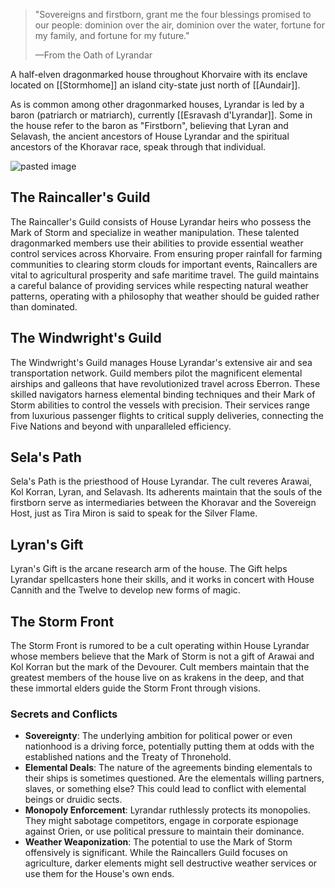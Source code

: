 > "Sovereigns and firstborn, grant me the four blessings promised to our people: dominion over the air, dominion over the water, fortune for my family, and fortune for my future."
> 
> —From the Oath of Lyrandar

A half-elven dragonmarked house throughout Khorvaire with its enclave located on [[Stormhome]] an island city-state just north of [[Aundair]].

As is common among other dragonmarked houses, Lyrandar is led by a baron (patriarch or matriarch), currently [[Esravash d'Lyrandar]]. Some in the house refer to the baron as "Firstborn", believing that Lyran and Selavash, the ancient ancestors of House Lyrandar and the spiritual ancestors of the Khoravar race, speak through that individual.

![pasted image](https://external-content.duckduckgo.com/iu/?u=http%3A%2F%2Fvignette1.wikia.nocookie.net%2Feberron%2Fimages%2F1%2F16%2FElemental_galleon.png%2Frevision%2Flatest%3Fcb%3D20140405220554&f=1&nofb=1&ipt=95c7be3b0b2118f15566d49aa356cf2a578d48d5f812fc0543ee857591ab2a7a&ipo=images)

## The Raincaller's Guild

The Raincaller's Guild consists of House Lyrandar heirs who possess the Mark of Storm and specialize in weather manipulation. These talented dragonmarked members use their abilities to provide essential weather control services across Khorvaire. From ensuring proper rainfall for farming communities to clearing storm clouds for important events, Raincallers are vital to agricultural prosperity and safe maritime travel. The guild maintains a careful balance of providing services while respecting natural weather patterns, operating with a philosophy that weather should be guided rather than dominated.

## The Windwright's Guild

The Windwright's Guild manages House Lyrandar's extensive air and sea transportation network. Guild members pilot the magnificent elemental airships and galleons that have revolutionized travel across Eberron. These skilled navigators harness elemental binding techniques and their Mark of Storm abilities to control the vessels with precision. Their services range from luxurious passenger flights to critical supply deliveries, connecting the Five Nations and beyond with unparalleled efficiency.

## Sela's Path

Sela's Path is the priesthood of House Lyrandar. The cult reveres Arawai, Kol Korran, Lyran, and Selavash. Its adherents maintain that the souls of the firstborn serve as intermediaries between the Khoravar and the Sovereign Host, just as Tira Miron is said to speak for the Silver Flame.

## Lyran's Gift

Lyran's Gift is the arcane research arm of the house. The Gift helps Lyrandar spellcasters hone their skills, and it works in concert with House Cannith and the Twelve to develop new forms of magic.

## The Storm Front

The Storm Front is rumored to be a cult operating within House Lyrandar whose members believe that the Mark of Storm is not a gift of Arawai and Kol Korran but the mark of the Devourer. Cult members maintain that the greatest members of the house live on as krakens in the deep, and that these immortal elders guide the Storm Front through visions. 

### Secrets and Conflicts
- **Sovereignty**: The underlying ambition for political power or even nationhood is a driving force, potentially putting them at odds with the established nations and the Treaty of Thronehold.
- **Elemental Deals**: The nature of the agreements binding elementals to their ships is sometimes questioned. Are the elementals willing partners, slaves, or something else? This could lead to conflict with elemental beings or druidic sects.
- **Monopoly Enforcement**: Lyrandar ruthlessly protects its monopolies. They might sabotage competitors, engage in corporate espionage against Orien, or use political pressure to maintain their dominance.
- **Weather Weaponization**: The potential to use the Mark of Storm offensively is significant. While the Raincallers Guild focuses on agriculture, darker elements might sell destructive weather services or use them for the House's own ends.